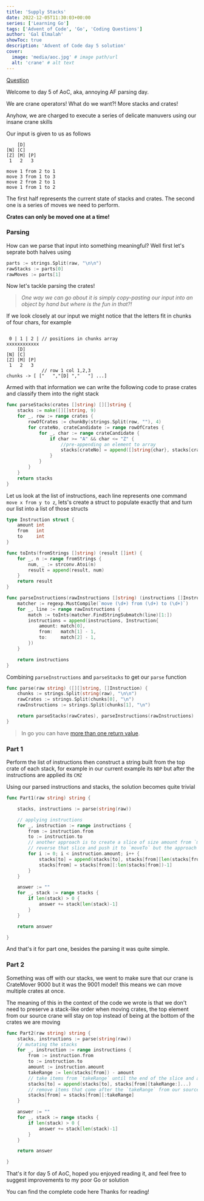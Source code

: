 ```yaml
---
title: 'Supply Stacks'
date: 2022-12-05T11:30:03+00:00
series: ['Learning Go']
tags: ['Advent of Code', 'Go', 'Coding Questions']
author: 'Gal Elmalah'
showToc: true
description: 'Advent of Code day 5 solution'
cover:
  image: 'media/aoc.jpg' # image path/url
  alt: 'crane' # alt text
---
```


[Question](https://adventofcode.com/2022/day/5)

Welcome to day 5 of AoC, aka, annoying AF parsing day.

We are crane operators!
What do we want?! More stacks and crates!

Anyhow, we are charged to execute a series of delicate manuvers using our insane crane skills

Our input is given to us as follows

```
    [D]
[N] [C]
[Z] [M] [P]
 1   2   3

move 1 from 2 to 1
move 3 from 1 to 3
move 2 from 2 to 1
move 1 from 1 to 2
```

The first half represents the current state of stacks and crates.
The second one is a series of moves we need to perform.

**Crates can only be moved one at a time!**

### Parsing

How can we parse that input into something meaningful?
Well first let's seprate both halves using

```go
parts := strings.Split(raw, "\n\n")
rawStacks := parts[0]
rawMoves := parts[1]
```

Now let's tackle parsing the crates!

> _One way we can go about it is simply copy-pasting our input into an object by hand but where is the fun in that?!_

If we look closely at our input we might notice that the letters fit in chunks of four chars, for example

```

 0 | 1 | 2 | // positions in chunks array
xxxxxxxxxxxx
    [D]
[N] [C]
[Z] [M] [P]
 1   2   3
             // row 1 col 1,2,3
chunks -> [ ["   ","[D] ","   "] ...]
```

Armed with that information we can write the following code to prase crates and classify them into the right stack

```go
func parseStacks(crates []string) [][]string {
	stacks := make([][]string, 9)
	for _, row := range crates {
		rowOfCrates := chunkBy(strings.Split(row, ""), 4)
		for crateNo, crateCandidate := range rowOfCrates {
			for _, char := range crateCandidate {
				if char >= "A" && char <= "Z" {
					//pre-appending an element to array
					stacks[crateNo] = append([]string{char}, stacks[crateNo]...)
				}
			}
		}
	}
	return stacks
}

```

Let us look at the list of instructions, each line represents one command `move x from y to z`, lets's create a struct to populate exactly that and turn our list into a list of those structs

```go
type Instruction struct {
	amount int
	from   int
	to     int
}

func toInts(fromStrings []string) (result []int) {
	for _, n := range fromStrings {
		num, _ := strconv.Atoi(n)
		result = append(result, num)
	}
	return result
}

func parseInstructions(rawInstructions []string) (instructions []Instruction) {
	matcher := regexp.MustCompile(`move (\d+) from (\d+) to (\d+)`)
	for _, line := range rawInstructions {
		match := toInts(matcher.FindStringSubmatch(line)[1:])
		instructions = append(instructions, Instruction{
			amount: match[0],
			from:   match[1] - 1,
			to:     match[2] - 1,
		})
	}

	return instructions
}

```

Combining `parseInstructions` and `parseStacks` to get our `parse` function

```go
func parse(raw string) ([][]string, []Instruction) {
	chunks := strings.Split(string(raw), "\n\n")
	rawCrates := strings.Split(chunks[0], "\n")
	rawInstructions := strings.Split(chunks[1], "\n")

	return parseStacks(rawCrates), parseInstructions(rawInstructions)
}
```

> In go you can have [more than one return value](https://gobyexample.com/multiple-return-values).

### Part 1

Perform the list of instructions then construct a string built from the top crate of each stack, for example in our current example its `NDP` but after the instructions are applied its `CMZ`

Using our parsed instructions and stacks, the solution becomes quite trivial

```go
func Part1(raw string) string {

	stacks, instructions := parse(string(raw))

	// applying instructions
	for _, instruction := range instructions {
		from := instruction.from
		to := instruction.to
		// another approach is to create a slice of size amount from `moveFrom`
		// reverse that slice and push it to `moveTo` but the approach here is much simpler to reason about
		for i := 0; i < instruction.amount; i++ {
			stacks[to] = append(stacks[to], stacks[from][len(stacks[from])-1])
			stacks[from] = stacks[from][:len(stacks[from])-1]
		}
	}

	answer := ""
	for _, stack := range stacks {
		if len(stack) > 0 {
			answer += stack[len(stack)-1]
		}
	}

	return answer

}
```

And that's it for part one, besides the parsing it was quite simple.

### Part 2

Something was off with our stacks, we went to make sure that our crane is CrateMover 9000 but it was the 9001 model! this means we can move multiple crates at once.

The meaning of this in the context of the code we wrote is that we don't need to preserve a stack-like order when moving crates, the top element from our source crane will stay on top instead of being at the bottom of the crates we are moving

```go
func Part2(raw string) string {
	stacks, instructions := parse(string(raw))
	// mutating the stacks
	for _, instruction := range instructions {
		from := instruction.from
		to := instruction.to
		amount := instruction.amount
		takeRange := len(stacks[from]) - amount
		// take items from `takeRange` until the end of the slice and append them to the target stack
		stacks[to] = append(stacks[to], stacks[from][takeRange:]...)
		// remove items that come after the `takeRange` from our source crate
		stacks[from] = stacks[from][:takeRange]
	}

	answer := ""
	for _, stack := range stacks {
		if len(stack) > 0 {
			answer += stack[len(stack)-1]
		}
	}

	return answer

}
```

That's it for day 5 of AoC, hoped you enjoyed reading it, and feel free to suggest improvements to my poor Go or solution

You can find the complete code here
Thanks for reading!
